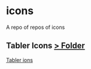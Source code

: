 # icons
A repo of repos of icons

## Tabler Icons [> Folder](./tabler/)
[Tabler ions](https://github.com/tabler/tabler-icons)